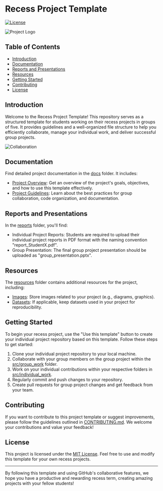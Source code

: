 # Recess Project Template
[![License](https://img.shields.io/badge/License-MIT-blue.svg)](https://opensource.org/licenses/MIT)

![Project Logo](./resources/images/project_logo.png)

## Table of Contents
- [Introduction](#introduction)
- [Documentation](#documentation)
- [Reports and Presentations](#reports-and-presentations)
- [Resources](#resources)
- [Getting Started](#getting-started)
- [Contributing](#contributing)
- [License](#license)

## Introduction
Welcome to the Recess Project Template! This repository serves as a structured template for students working on their recess projects in groups of five. It provides guidelines and a well-organized file structure to help you efficiently collaborate, manage your individual work, and deliver successful group projects.

![Collaboration](./resources/images/collaboration.jpg)

## Documentation
Find detailed project documentation in the [docs](./docs) folder. It includes:
- [Project Overview](./docs/README.md): Get an overview of the project's goals, objectives, and how to use this template effectively.
- [Project Guidelines](./docs/project_guidelines.md): Learn about the best practices for group collaboration, code organization, and documentation.

## Reports and Presentations
In the [reports](./reports) folder, you'll find:
- Individual Project Reports: Students are required to upload their individual project reports in PDF format with the naming convention "report_StudentX.pdf".
- Group Presentation: The final group project presentation should be uploaded as "group_presentation.pptx".

## Resources
The [resources](./resources) folder contains additional resources for the project, including:
- [Images](./resources/images): Store images related to your project (e.g., diagrams, graphics).
- [Datasets](./resources/datasets): If applicable, keep datasets used in your project for reproducibility.

## Getting Started
To begin your recess project, use the "Use this template" button to create your individual project repository based on this template. Follow these steps to get started:

1. Clone your individual project repository to your local machine.
2. Collaborate with your group members on the group project within the [src/group_work](./src/group_work) folder.
3. Work on your individual contributions within your respective folders in [src/individual_work](./src/individual_work).
4. Regularly commit and push changes to your repository.
5. Create pull requests for group project changes and get feedback from your team.

## Contributing
If you want to contribute to this project template or suggest improvements, please follow the guidelines outlined in [CONTRIBUTING.md](./CONTRIBUTING.md). We welcome your contributions and value your feedback!

## License
This project is licensed under the [MIT License](./LICENSE). Feel free to use and modify this template for your own recess projects.

---

By following this template and using GitHub's collaborative features, we hope you have a productive and rewarding recess term, creating amazing projects with your fellow students!
